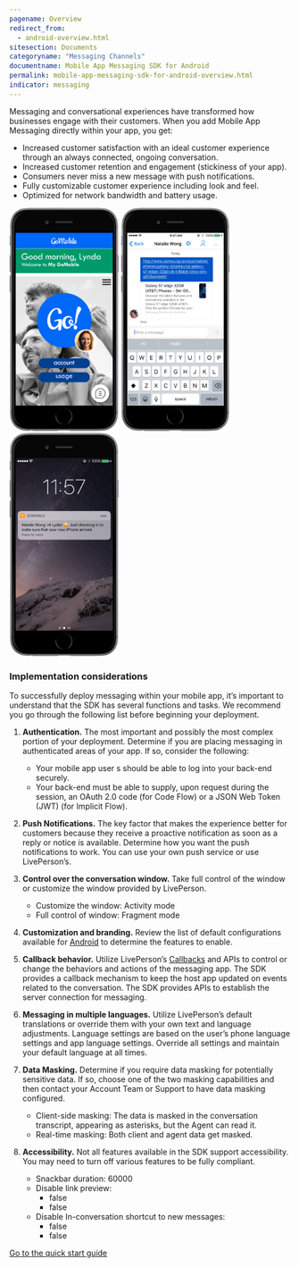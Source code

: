 ```yaml
---
pagename: Overview
redirect_from:
  - android-overview.html
sitesection: Documents
categoryname: "Messaging Channels"
documentname: Mobile App Messaging SDK for Android
permalink: mobile-app-messaging-sdk-for-android-overview.html
indicator: messaging
---
```

Messaging and conversational experiences have transformed how businesses engage with their customers. When you add Mobile App Messaging directly within your app, you get:

- Increased customer satisfaction with an ideal customer experience through an always connected, ongoing conversation.
- Increased customer retention and engagement (stickiness of your app).
- Consumers never miss a new message with push notifications.
- Fully customizable customer experience including look and feel.
- Optimized for network bandwidth and battery usage.

<img src="img/inappoverview1.png" alt="InAppOverview1" style="width:auto;max-height:400px;"> <img src="img/inappoverview2.png" alt="InAppOverview2" style="width:auto;max-height:400px;"> <img src="img/inappoverview3.png" alt="InAppOverview3" style="width:auto;max-height:400px;">

### Implementation considerations

To successfully deploy messaging within your mobile app, it’s important to understand that the SDK has several functions and tasks. We recommend you go through the following list before beginning your deployment.

1. **Authentication.** The most important and possibly the most complex portion of your deployment. Determine if you are placing messaging in authenticated areas of your app.  If so, consider the following:

   - Your mobile app user s should be able to log into your back-end securely.
   - Your back-end must be able to supply, upon request during the session, an OAuth 2.0 code (for Code Flow) or a JSON Web Token (JWT) (for Implicit Flow).

2. **Push Notifications.**  The key factor that makes the experience better for customers because they receive a proactive notification as soon as a reply or notice is available. Determine how you want the push notifications to work. You can use your own push service or use LivePerson’s.

3. **Control over the conversation window.** Take full control of the window or customize the window provided by LivePerson.

   - Customize the window: Activity mode
   - Full control of window: Fragment mode

4. **Customization and branding.** Review the list of default configurations available for [Android](/mobile-app-messaging-sdk-for-android-configure-the-android-sdk.html#branding) to determine the features to enable.

5. **Callback behavior.**  Utilize LivePerson’s [Callbacks](/android-callbacks-index.html) and APIs to control or change the behaviors and actions of the messaging app. The SDK provides a callback mechanism to keep the host app updated on events related to the conversation. The SDK provides APIs to establish the server connection for messaging.

6. **Messaging in multiple languages.** Utilize LivePerson’s default translations or override them with your own text and language adjustments.  Language settings are based on the user’s phone language settings and app language settings. Override all settings and maintain your default language at all times.

7. **Data Masking.** Determine if you require data masking for potentially sensitive data. If so, choose one of the two masking capabilities and then contact your Account Team or Support to have data masking configured.

   - Client-side masking: The data is masked in the conversation transcript, appearing as asterisks, but the Agent can read it.
   - Real-time masking: Both client and agent data get masked.

8.  **Accessibility.** Not all features available in the SDK support accessibility. You may need to turn off various features to be fully compliant.

      - Snackbar duration: 60000
      - Disable link preview:
        - false
        - false
      - Disable In-conversation shortcut to new messages:
        - false
        - false

<div class="btn-wrapper">
<a class="back-btn" href="mobile-app-messaging-sdk-for-android-quick-start.html">Go to the quick start guide</a>
</div>